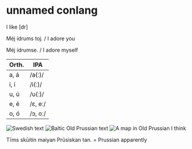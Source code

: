 # unnamed conlang

I like \[dr\]

Méj ídrums toj. / I adore you

Méj ídrumse. / I adore myself

| Orth.| IPA     |
|------|---------|
| a, á | /a(ː)/  |
| i, í | /i(ː)/  |
| u, ú | /u(ː)/  |
| e, é | /ɛ, eː/ |
| o, ó | /ɔ, oː/ |

![Swedish text](https://www.language-museum.com/encyclopedia/s/swedish.gif)
![Baltic Old Prussian text](https://qph.cf2.quoracdn.net/main-qimg-a18f060e67ab881859178ef28e4c149b-pjlq)
![A map in Old Prussian I think](https://www.prusai.org/images/map.png)

Tīms skūitin maiyan Prūsiskan tan. = Prussian apparently
